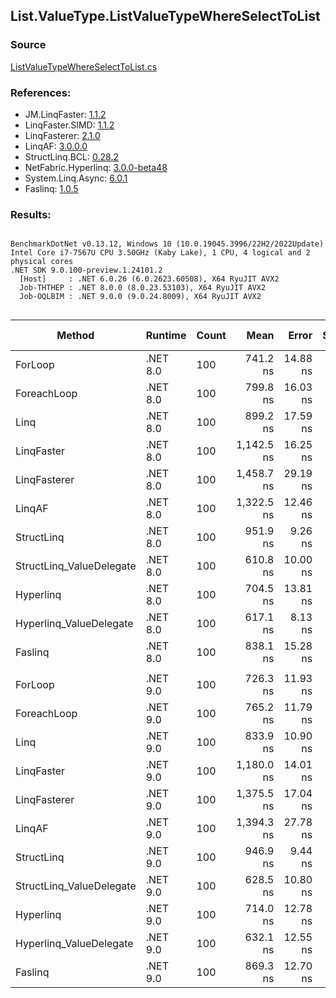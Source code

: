 ﻿## List.ValueType.ListValueTypeWhereSelectToList

### Source
[ListValueTypeWhereSelectToList.cs](../LinqBenchmarks/List/ValueType/ListValueTypeWhereSelectToList.cs)

### References:
- JM.LinqFaster: [1.1.2](https://www.nuget.org/packages/JM.LinqFaster/1.1.2)
- LinqFaster.SIMD: [1.1.2](https://www.nuget.org/packages/LinqFaster.SIMD/1.0.3)
- LinqFasterer: [2.1.0](https://www.nuget.org/packages/LinqFasterer/2.1.0)
- LinqAF: [3.0.0.0](https://www.nuget.org/packages/LinqAF/3.0.0.0)
- StructLinq.BCL: [0.28.2](https://www.nuget.org/packages/StructLinq/0.28.2)
- NetFabric.Hyperlinq: [3.0.0-beta48](https://www.nuget.org/packages/NetFabric.Hyperlinq/3.0.0-beta48)
- System.Linq.Async: [6.0.1](https://www.nuget.org/packages/System.Linq.Async/6.0.1)
- Faslinq: [1.0.5](https://www.nuget.org/packages/Faslinq/1.0.5)

### Results:
```

BenchmarkDotNet v0.13.12, Windows 10 (10.0.19045.3996/22H2/2022Update)
Intel Core i7-7567U CPU 3.50GHz (Kaby Lake), 1 CPU, 4 logical and 2 physical cores
.NET SDK 9.0.100-preview.1.24101.2
  [Host]     : .NET 6.0.26 (6.0.2623.60508), X64 RyuJIT AVX2
  Job-THTHEP : .NET 8.0.0 (8.0.23.53103), X64 RyuJIT AVX2
  Job-OQLBIM : .NET 9.0.0 (9.0.24.8009), X64 RyuJIT AVX2


```
| Method                   | Runtime  | Count | Mean       | Error    | StdDev   | Median     | Ratio        | RatioSD | Gen0   | Allocated | Alloc Ratio |
|------------------------- |--------- |------ |-----------:|---------:|---------:|-----------:|-------------:|--------:|-------:|----------:|------------:|
| ForLoop                  | .NET 8.0 | 100   |   741.2 ns | 14.88 ns | 36.51 ns |   728.3 ns |     baseline |         | 3.8605 |    7.9 KB |             |
| ForeachLoop              | .NET 8.0 | 100   |   799.8 ns | 16.03 ns | 42.22 ns |   784.6 ns | 1.08x slower |   0.06x | 3.8605 |    7.9 KB |  1.00x more |
| Linq                     | .NET 8.0 | 100   |   899.2 ns | 17.59 ns | 27.90 ns |   895.0 ns | 1.20x slower |   0.07x | 4.0436 |   8.27 KB |  1.05x more |
| LinqFaster               | .NET 8.0 | 100   | 1,142.5 ns | 16.25 ns | 14.40 ns | 1,138.1 ns | 1.52x slower |   0.08x | 5.5389 |  11.33 KB |  1.43x more |
| LinqFasterer             | .NET 8.0 | 100   | 1,458.7 ns | 29.19 ns | 51.13 ns | 1,434.1 ns | 1.95x slower |   0.10x | 8.0643 |   16.5 KB |  2.09x more |
| LinqAF                   | .NET 8.0 | 100   | 1,322.5 ns | 12.46 ns | 10.40 ns | 1,323.5 ns | 1.76x slower |   0.11x | 3.8605 |    7.9 KB |  1.00x more |
| StructLinq               | .NET 8.0 | 100   |   951.9 ns |  9.26 ns |  8.67 ns |   952.3 ns | 1.27x slower |   0.08x | 1.7262 |   3.53 KB |  2.24x less |
| StructLinq_ValueDelegate | .NET 8.0 | 100   |   610.8 ns | 10.00 ns | 14.34 ns |   606.3 ns | 1.24x faster |   0.09x | 1.6775 |   3.43 KB |  2.30x less |
| Hyperlinq                | .NET 8.0 | 100   |   704.5 ns | 13.81 ns | 14.78 ns |   699.7 ns | 1.06x faster |   0.06x | 1.6766 |   3.43 KB |  2.30x less |
| Hyperlinq_ValueDelegate  | .NET 8.0 | 100   |   617.1 ns |  8.13 ns |  6.79 ns |   615.2 ns | 1.22x faster |   0.07x | 1.6775 |   3.43 KB |  2.30x less |
| Faslinq                  | .NET 8.0 | 100   |   838.1 ns | 15.28 ns | 12.76 ns |   835.0 ns | 1.11x slower |   0.07x | 3.8605 |    7.9 KB |  1.00x more |
|                          |          |       |            |          |          |            |              |         |        |           |             |
| ForLoop                  | .NET 9.0 | 100   |   726.3 ns | 11.93 ns |  9.31 ns |   727.4 ns |     baseline |         | 3.8605 |    7.9 KB |             |
| ForeachLoop              | .NET 9.0 | 100   |   765.2 ns | 11.79 ns | 12.62 ns |   762.3 ns | 1.06x slower |   0.02x | 3.8605 |    7.9 KB |  1.00x more |
| Linq                     | .NET 9.0 | 100   |   833.9 ns | 10.90 ns | 10.70 ns |   829.7 ns | 1.15x slower |   0.03x | 4.0436 |   8.27 KB |  1.05x more |
| LinqFaster               | .NET 9.0 | 100   | 1,180.0 ns | 14.01 ns | 11.70 ns | 1,177.6 ns | 1.63x slower |   0.02x | 5.5389 |  11.33 KB |  1.43x more |
| LinqFasterer             | .NET 9.0 | 100   | 1,375.5 ns | 17.04 ns | 13.30 ns | 1,374.5 ns | 1.89x slower |   0.03x | 8.0643 |   16.5 KB |  2.09x more |
| LinqAF                   | .NET 9.0 | 100   | 1,394.3 ns | 27.78 ns | 47.91 ns | 1,373.9 ns | 1.95x slower |   0.07x | 3.8605 |    7.9 KB |  1.00x more |
| StructLinq               | .NET 9.0 | 100   |   946.9 ns |  9.44 ns |  8.37 ns |   945.9 ns | 1.30x slower |   0.02x | 1.7262 |   3.53 KB |  2.24x less |
| StructLinq_ValueDelegate | .NET 9.0 | 100   |   628.5 ns | 10.80 ns |  9.02 ns |   626.6 ns | 1.15x faster |   0.02x | 1.6775 |   3.43 KB |  2.30x less |
| Hyperlinq                | .NET 9.0 | 100   |   714.0 ns | 12.78 ns | 22.72 ns |   705.9 ns | 1.01x faster |   0.04x | 1.6775 |   3.43 KB |  2.30x less |
| Hyperlinq_ValueDelegate  | .NET 9.0 | 100   |   632.1 ns | 12.55 ns | 24.18 ns |   621.7 ns | 1.17x faster |   0.02x | 1.6775 |   3.43 KB |  2.30x less |
| Faslinq                  | .NET 9.0 | 100   |   869.3 ns | 12.70 ns | 13.04 ns |   864.5 ns | 1.20x slower |   0.03x | 3.8605 |    7.9 KB |  1.00x more |
